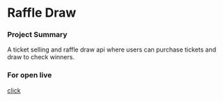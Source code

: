 # Raffle Draw

### Project Summary

A ticket selling and raffle draw api where users can purchase tickets and draw to check winners.

### For open live

[click]()
